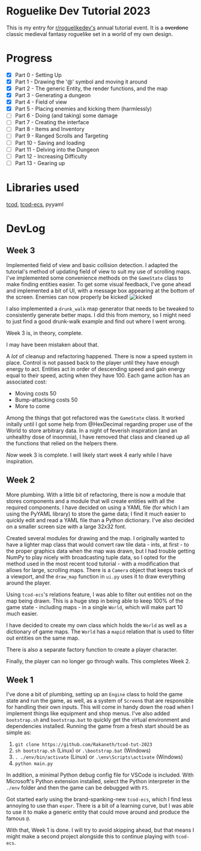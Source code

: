 # Roguelike Dev Tutorial 2023

This is my entry for [r/roguelikedev's](https://reddit.com/r/roguelikedev) annual tutorial event. It is a ~~overdone~~ classic medieval fantasy roguelike set in a world of my own design.

# Progress

* [x] Part 0 - Setting Up
* [x] Part 1 - Drawing the '@' symbol and moving it around
* [x] Part 2 - The generic Entity, the render functions, and the map
* [x] Part 3 - Generating a dungeon
* [x] Part 4 - Field of view
* [x] Part 5 - Placing enemies and kicking them (harmlessly)
* [ ] Part 6 - Doing (and taking) some damage
* [ ] Part 7 - Creating the interface
* [ ] Part 8 - Items and Inventory
* [ ] Part 9 - Ranged Scrolls and Targeting
* [ ] Part 10 - Saving and loading
* [ ] Part 11 - Delving into the Dungeon
* [ ] Part 12 - Increasing Difficulty
* [ ] Part 13 - Gearing up

# Libraries used

[tcod](https://github.com/libtcod/python-tcod), [tcod-ecs](https://github.com/HexDecimal/python-tcod-ecs), pyyaml

# DevLog

## Week 3

Implemented field of view and basic collision detection. I adapted the tutorial's method of updating field of view to suit my use of scrolling maps. I've implemented some convenience methods on the `GameState` class to make finding entities easier. To get some visual feedback, I've gone ahead and implemented a bit of UI, with a message box appearing at the bottom of the screen. Enemies can now properly be kicked! ![kicked](/screenshots/kick.gif)

I also implemented a `drunk_walk` map generator that needs to be tweaked to consistently generate better maps. I did this from memory, so I might need to just find a good drunk-walk example and find out where I went wrong.

Week 3 is, in theory, complete.

I may have been mistaken about that.

A *lot* of cleanup and refactoring happened. There is now a speed system in place. Control is not passed back to the player until they have enough energy to act. Entities act in order of descending speed and gain energy equal to their speed, acting when they have 100. Each game action has an associated cost:

* Moving costs 50
* Bump-attacking costs 50
* More to come

Among the things that got refactored was the `GameState` class. It worked initally until I got some help from @HexDecimal regarding proper use of the World to store arbitrary data. In a night of feverish inspiration (and an unhealthy dose of insomnia), I have removed that class and cleaned up all the functions that relied on the helpers there.

*Now* week 3 is complete. I will likely start week 4 early while I have inspiration.

## Week 2

More plumbing. With a little bit of refactoring, there is now a module that stores components and a module that will create entities with all the required components. I have decided on using a YAML file (for which I am using the PyYAML library) to store the game data; I find it much easier to quickly edit and read a YAML file than a Python dictionary. I've also decided on a smaller screen size with a large 32x32 font.

Created several modules for drawing and the map. I originally wanted to have a lighter map class that would convert raw tile data - ints, at first - to the proper graphics data when the map was drawn, but I had trouble getting NumPy to play nicely with broadcasting tuple data, so I opted for the method used in the most recent tcod tutorial - with a modification that allows for large, scrolling maps. There is a `Camera` object that keeps track of a viewport, and the `draw_map` function in `ui.py` uses it to draw everything around the player. 

Using `tcod-ecs`'s relations feature, I was able to filter out entities not on the map being drawn. This is a huge step in being able to keep 100% of the game state - including maps - in a single `World`, which will make part 10 much easier. 

I have decided to create my own class which holds the `World` as well as a dictionary of game maps. The `World` has a `mapid` relation that is used to filter out entities on the same map. 

There is also a separate factory function to create a player character.

Finally, the player can no longer go through walls. This completes Week 2.

## Week 1

I've done a bit of plumbing, setting up an `Engine` class to hold the game state and run the game, as well, as a system of `Screen`s that are responsible for handling their own inputs. This will come in handy down the road when I implement things like equipment and shop menus. I've also added `bootstrap.sh` and `bootstrap.bat` to quickly get the virtual environment and dependencies installed. Running the game from a fresh start should be as simple as:

1. `git clone https://github.com/Rakaneth/tcod-tut-2023`
2. `sh bootstrap.sh` (Linux) or  `.\bootstrap.bat` (Windows)
3. `. ./env/bin/activate` (Linux) or `.\env\Scripts\activate` (Windows)
4. `python main.py`

In addition, a minimal Python debug config file for VSCode is included. With Microsoft's Python extension installed, select the Python interpreter in the `./env` folder and then the game can be debugged with `F5`.

Got started early using the brand-spanking-new `tcod-ecs`, which I find less annoying to use than `esper`. There is a bit of a learning curve, but I was able to use it to make a generic entity that could move around and produce the famous `@`.

With that, Week 1 is done. I will try to avoid skipping ahead, but that means I might make a second project alongside this to continue playing with `tcod-ecs`.
